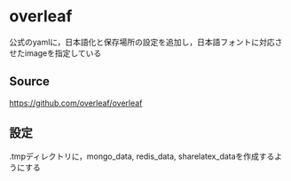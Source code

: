 # overleaf
公式のyamlに，日本語化と保存場所の設定を追加し，日本語フォントに対応させたimageを指定している

## Source
https://github.com/overleaf/overleaf

## 設定
.tmpディレクトリに，mongo_data, redis_data, sharelatex_dataを作成するようにする
